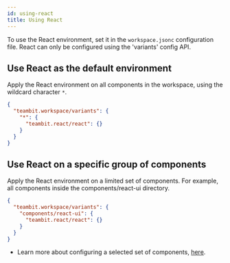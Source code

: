 ```yaml
---
id: using-react
title: Using React
---
```


To use the React environment, set it in the `workspace.jsonc` configuration file. React can only be configured using the 'variants' config API.

## Use React as the default environment

Apply the React environment on all components in the workspace, using the wildcard character `*`.

```json title="workspace.jsonc"
{
  "teambit.workspace/variants": {
    "*": {
      "teambit.react/react": {}
    }
  }
}
```

## Use React on a specific group of components

Apply the React environment on a limited set of components. For example, all components inside the components/react-ui directory.

```json title="workspace.jsonc"
{
  "teambit.workspace/variants": {
    "components/react-ui": {
      "teambit.react/react": {}
    }
  }
}
```

- Learn more about configuring a selected set of components, [here](/building-with-bit/workspace).
